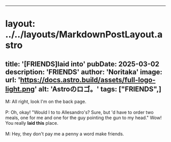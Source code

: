 
---
# layout: ../../layouts/MarkdownPostLayout.astro
title: '[FRIENDS]laid into'
pubDate: 2025-03-02
description: 'FRIENDS'
author: 'Noritaka'
image:
    url: 'https://docs.astro.build/assets/full-logo-light.png'
    alt: 'Astroのロゴ。'
tags: ["FRIENDS",]
---

M: All right, look I'm on the back page.<br>
<br>
P: Oh, okay! "Would I to to Allesandro's? Sure, but 'd have to order two meals, one for me and one for the guy pointing the gun to my head." Wow! You really **laid this** place.<br>
<br>
M: Hey, they don't pay me a penny a word make friends.<br>
<br>
